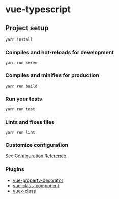 # vue-typescript

## Project setup
```
yarn install
```

### Compiles and hot-reloads for development
```
yarn run serve
```

### Compiles and minifies for production
```
yarn run build
```

### Run your tests
```
yarn run test
```

### Lints and fixes files
```
yarn run lint
```

### Customize configuration
See [Configuration Reference](https://cli.vuejs.org/config/).

### Plugins

- [vue-property-decorator](https://github.com/kaorun343/vue-property-decorator)
- [vue-class-component](https://github.com/vuejs/vue-class-component)
- [vuex-class](https://github.com/ktsn/vuex-class)
